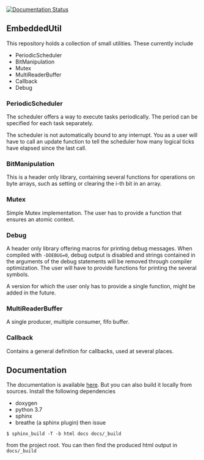 [![Documentation Status](https://readthedocs.org/projects/embeddedutil/badge/?version=latest)](https://embeddedutil.readthedocs.io/en/latest/?badge=latest)
## EmbeddedUtil

This repository holds a collection of small utilities. These currently include
* PeriodicScheduler
* BitManipulation
* Mutex
* MultiReaderBuffer
* Callback
* Debug

### PeriodicScheduler
The scheduler offers a way to execute tasks periodically. The period can be specified for each task separately.

The scheduler is not automatically bound to any interrupt. You as a user will have to call an update function to tell the scheduler
how many logical ticks have elapsed since the last call.

### BitManipulation
This is a header only library, containing 
several functions for operations on byte arrays, such as setting or clearing the i-th bit in an array.

### Mutex
Simple Mutex implementation. The user has to provide a function that ensures an atomic context.

### Debug
A header only library offering macros for printing debug messages. When compiled with `-DDEBUG=0`, debug output is disabled and strings contained in the arguments of the debug statements will be removed through compiler optimization. The user will have to provide functions for printing the several symbols.

A version for which the user only has to 
provide a single function, might be added in 
the future.

### MultiReaderBuffer
A single producer, multiple consumer, fifo buffer.

### Callback
Contains a general definition for callbacks, used at several places.

## Documentation
The documentation is available [here](https://embeddedutil.readthedocs.io).
But you can also build it locally from sources.
Install the following dependencies
  * doxygen
  * python 3.7
  * sphinx
  * breathe (a sphinx plugin)
then issue
```
$ sphinx_build -T -b html docs docs/_build
```
from the project root.
You can then find the produced html output in `docs/_build`
